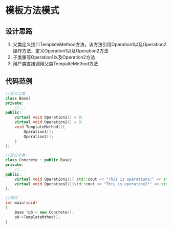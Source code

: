 # 模板方法模式
## 设计思路
1. 父类定义接口TemplateMethod方法，该方法引用Operation1以及Operation2操作方法，定义Operation1以及Operation2方法
2. 子类重写Operation1以及Operation2方法
3. 用户类直接调用父类TempalteMethod方法
## 代码范例
```c++
//定义父类
class Base{
private:
	//...
public:
	virtual void Operation1() = 0;
	virtual void Operation2() = 0;
	void TemplateMethod(){
		Operation1();
		Operation2();
	}
};
```
```c++
//定义子类
class Concrete : public Base{
private:
	//...
public:
	virtual void Operation1(){ std::cout << "This is operation1!" << std::endl;}
	virtual void Operation2(){std::cout << "This is operation2!" << std::endl;}
};
```
```c++
//测试
int main(void)
{
	Base *pb = new Concrete();
	pb->TemplateMthod();
}
```